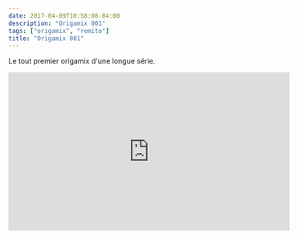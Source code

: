 ```yaml
---
date: 2017-04-09T10:58:08-04:00
description: "Origamix 001"
tags: ["origamix", "remito"]
title: "Origamix 001"
---
```


Le tout premier origamix d'une longue série.

<iframe 
	width="560" 
	height="315" 
	src="https://www.youtube.com/embed/videoseries?list=PL793CMxhMwtEkvxvvNLtuI-sIvnrX-KaT" 
	frameborder="0" 
	allow="autoplay; encrypted-media" 
	allowfullscreen>
</iframe>